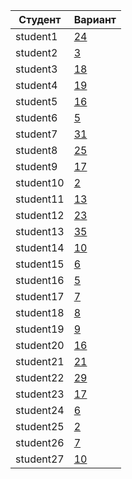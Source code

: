 | **Студент** | **Вариант**|
|-------------|------------|
| student1 | [24](./tasks/24) |
| student2 | [3](./tasks/3) |
| student3 | [18](./tasks/18) |
| student4 | [19](./tasks/19) |
| student5 | [16](./tasks/16) |
| student6 | [5](./tasks/5) |
| student7 | [31](./tasks/31) |
| student8 | [25](./tasks/25) |
| student9 | [17](./tasks/17) |
| student10 | [2](./tasks/2) |
| student11 | [13](./tasks/13) |
| student12 | [23](./tasks/23) |
| student13 | [35](./tasks/35) |
| student14 | [10](./tasks/10) |
| student15 | [6](./tasks/6) |
| student16 | [5](./tasks/5) |
| student17 | [7](./tasks/7) |
| student18 | [8](./tasks/8) |
| student19 | [9](./tasks/9) |
| student20 | [16](./tasks/16) |
| student21 | [21](./tasks/21) |
| student22 | [29](./tasks/29) |
| student23 | [17](./tasks/17) |
| student24 | [6](./tasks/6) |
| student25 | [2](./tasks/2) |
| student26 | [7](./tasks/7) |
| student27 | [10](./tasks/10) |
